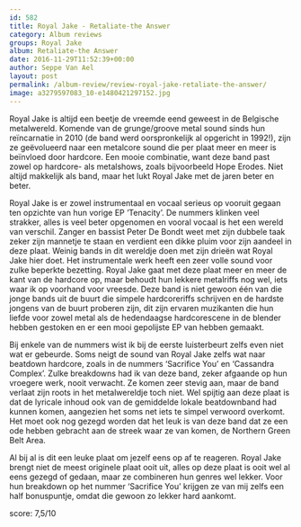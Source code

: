 ```yaml
---
id: 582
title: Royal Jake - Retaliate-the Answer
category: Album reviews
groups: Royal Jake
album: Retaliate-the Answer
date: 2016-11-29T11:52:39+00:00
author: Seppe Van Ael
layout: post
permalink: /album-review/review-royal-jake-retaliate-the-answer/
image: a3279597083_10-e1480421297152.jpg
---
```

Royal Jake is altijd een beetje de vreemde eend geweest in de Belgische metalwereld. Komende van de grunge/groove metal sound sinds hun reïncarnatie in 2010 (de band werd oorspronkelijk al opgericht in 1992!), zijn ze geëvolueerd naar een metalcore sound die per plaat meer en meer is beïnvloed door hardcore. Een mooie combinatie, want deze band past zowel op hardcore- als metalshows, zoals bijvoorbeeld Hope Erodes. Niet altijd makkelijk als band, maar het lukt Royal Jake met de jaren beter en beter.

Royal Jake is er zowel instrumentaal en vocaal serieus op vooruit gegaan ten opzichte van hun vorige EP ‘Tenacity’. De nummers klinken veel strakker, alles is veel beter opgenomen en vooral vocaal is het een wereld van verschil. Zanger en bassist Peter De Bondt weet met zijn dubbele taak zeker zijn mannetje te staan en verdient een dikke pluim voor zijn aandeel in deze plaat. Weinig bands in dit wereldje doen met zijn drieën wat Royal Jake hier doet. Het instrumentale werk heeft een zeer volle sound voor zulke beperkte bezetting. Royal Jake gaat met deze plaat meer en meer de kant van de hardcore op, maar behoudt hun lekkere metalriffs nog wel, iets waar ik op voorhand voor vreesde. Deze band is niet gewoon één van die jonge bands uit de buurt die simpele hardcoreriffs schrijven en de hardste jongens van de buurt proberen zijn, dit zijn ervaren muzikanten die hun liefde voor zowel metal als de hedendaagse hardcorescene in de blender hebben gestoken en er een mooi gepolijste EP van hebben gemaakt.

Bij enkele van de nummers wist ik bij de eerste luisterbeurt zelfs even niet wat er gebeurde. Soms neigt de sound van Royal Jake zelfs wat naar beatdown hardcore, zoals in de nummers ‘Sacrifice You’ en ‘Cassandra Complex’. Zulke breakdowns had ik van deze band, zeker afgaande op hun vroegere werk, nooit verwacht. Ze komen zeer stevig aan, maar de band verlaat zijn roots in het metalwereldje toch niet. Wel spijtig aan deze plaat is dat de lyricale inhoud ook van de gemiddelde lokale beatdownband had kunnen komen, aangezien het soms net iets te simpel verwoord overkomt. Het moet ook nog gezegd worden dat het leuk is van deze band dat ze een ode hebben gebracht aan de streek waar ze van komen, de Northern Green Belt Area.

Al bij al is dit een leuke plaat om jezelf eens op af te reageren. Royal Jake brengt niet de meest originele plaat ooit uit, alles op deze plaat is ooit wel al eens gezegd of gedaan, maar ze combineren hun genres wel lekker. Voor hun breakdown op het nummer ‘Sacrifice You’ krijgen ze van mij zelfs een half bonuspuntje, omdat die gewoon zo lekker hard aankomt.

score: 7,5/10

&nbsp;
